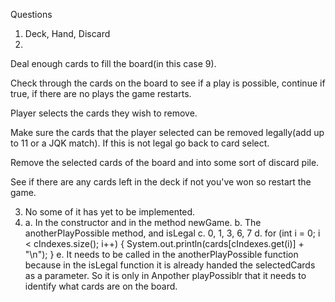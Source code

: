 Questions

1. Deck, Hand, Discard
2. 
Deal enough cards to fill the board(in this case 9).

Check through the cards on the board to see if a play is possible, continue if true, if there are no plays the game restarts.

Player selects the cards they wish to remove.

Make sure the cards that the player selected can be removed legally(add up to 11 or a JQK match). If this is not legal go back to card select.

Remove the selected cards of the board and into some sort of discard pile.

See if there are any cards left in the deck if not you've won so restart the game.


3. No some of it has yet to be implemented.
4. 
    a. In the constructor and in the method newGame.
    b. The anotherPlayPossible method, and isLegal
    c. 0, 1, 3, 6, 7
    d. 
    for (int i = 0; i < cIndexes.size(); i++)   {
        System.out.println(cards[cIndexes.get(i)] + "\n");
    }
    e. It needs to be called in the anotherPlayPossible function because in the isLegal function it is already handed the selectedCards as a parameter. So it is only in Anpother playPossiblr that it needs to identify what cards are on the board.